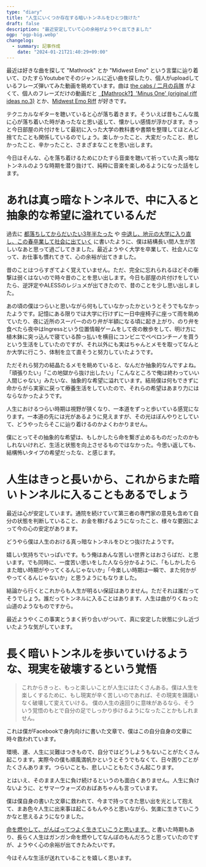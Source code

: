 ```yaml
---
type: "diary"
title: "人生にいくつか存在する暗いトンネルをひとつ抜けた"
draft: false
description: "最近安定していて心の余裕がようやく出てきました"
ogp: 'ogp-big.webp'
changelog:
  - summary: 記事作成
    date: "2024-01-21T21:40:29+09:00"
---
```


<!-- titleは自動で入る -->
最近は好きな曲を探して "Mathrock" とか "Midwest Emo" という言葉に辿り着いて、ひたすらYoutubeでそのジャンルに近い曲を探したり、個人がuploadしているフレーズ弾いてみた動画を眺めています。曲は [the cabs / 二月の兵隊](https://youtu.be/6qsXxKawUos?si=zKizKK63mSpf12Wk) がよくて、個人のフレーズだけの動画だと [【Mathrock?】'Minus One' (original riff ideas no.3)](https://youtu.be/YP_Cz7hiQZI?si=yPve6rBcOtgntfmP) とか、[Midwest Emo Riff](https://youtu.be/v2EzfeJtCGI?si=OLqDD78o896CcxEq) が好きです。

テクニカルなギターを聴いていると心が落ち着きます。そういえば昔もこんな風に心が落ち着いた時があったなと思い返して、懐かしい感情が浮かびます。きっと今日部屋の片付けをして最初に入った大学の教科書や書類を整理してほとんど捨てたことも関係しているのでしょう。楽しかったこと、大変だったこと、悲しかったこと、辛かったこと、さまざまなことを思い出します。

今日はそんな、心を落ち着けるためにひたすら音楽を聴いて祈っていた真っ暗なトンネルのような時期を潜り抜けて、純粋に音楽を楽しめるようになった話をします。

# あれは真っ暗なトンネルで、中に入ると抽象的な希望に溢れているんだ

過去に [都落ちしてからだいたい3年半たった](https://blog.uta8a.net/diary/2021-04-23-bet) や [中退し、地元の大学に入り直し、この春卒業して社会に出ていく](https://blog.uta8a.net/diary/2023-03-31-stayalive) に書いたように、僕は結構長い間人生が苦しいなあと思って過ごしてきました。最近ようやく大学を卒業して、社会人になって、お仕事も慣れてきて、心の余裕が出てきました。

昔のことはつらすぎてよく覚えていません。ただ、完全に忘れられるほどその衝撃は弱くはないので時々昔のことを思い出します。今日も部屋の片付けをしていたら、逆評定やALESSのレジュメが出てきたので、昔のことを少し思い出しました。

あの頃の僕はつらいと思いながら何もしていなかったかというとそうでもなかったようです。記憶にある限りでは大学に行けずに一日中座椅子に座って雨を眺めていたり、夜に近所のスーパーののり弁が半額になる頃に起き上がり、のり弁を食べたら夜中はIngressという位置情報ゲームをして夜の散歩をして、明け方に植木鉢に突っ込んで寝ている酔っ払いを横目にコンビニでペペロンチーノを買うという生活をしていたのですが、それ以外にも実はちゃんとメモを取ってなんとか大学に行こう、体制を立て直そうと努力していたようです。

ただそれら努力の結晶たるメモを眺めていると、なんだか抽象的なんですよね。「頑張りたい」「この地獄から抜け出したい」「こんなところで俺は終わっていい人間じゃない」みたいな、抽象的な希望に溢れています。結局僕は何もできずに命からがら実家に戻って療養生活をしていたので、それらの希望はあまり力にはならなかったようです。

人生におけるつらい時期は視野が狭くなり、一本道をずっと歩いている感覚になります。一本道の先には光があるように見えますが、その光はぼんやりとしていて、どうやったらそこに辿り着けるのかよくわかりません。

僕にとってその抽象的な希望は、もしかしたら命を繋ぎ止めるものだったのかもしれないけれど、生活と状態を向上させるものではなかった。今思い返しても、結構怖いタイプの希望だったな、と感じます。

# 人生はきっと長いから、これからまた暗いトンネルに入ることもあるでしょう

最近は心が安定しています。通院を続けていて第三者の専門家の意見も含めて自分の状態を判断していること、お金を稼げるようになったこと、様々な要因によって今の心の安定があります。

どうやら僕は人生のおける真っ暗なトンネルをひとつ抜けたようです。

嬉しい気持ちでいっぱいです。もう俺はあんな苦しい世界とはおさらばだ、と思います。でも同時に、一度苦い思いをした人なら分かるように、「もしかしたらまた暗い時期がやってくるんじゃないか」「今楽しい時期は一瞬で、また何かがやってくるんじゃないか」と思うようにもなりました。

結論から行くとこれからも人生が明るい保証はありません。ただそれは誰だってそうでしょう。誰だってトンネルに入ることはあります、人生は曲がりくねった山道のようなものですから。

最近ようやくこの事実とうまく折り合いがついて、真に安定した状態に少し近づいたような気がしています。

# 長く暗いトンネルを歩いていけるような、現実を破壊するという覚悟

> これからきっと、もっと楽しいことが人生にはたくさんある。僕は人生を楽しくするために、もし現実が辛く苦しいのであれば、その現実を躊躇いなく破壊して変えていける。
> 僕の人生の遠回りに意味があるなら、そういう覚悟のもとで自分の足でしっかり歩けるようになったことかもしれません。

これは僕がFacebookで身内向けに書いた文章で、僕はこの自分自身の文章に時々救われています。

環境、運、人生に災難はつきもので、自分ではどうしようもないことがたくさん起こります。実際今の僕も順風満帆かというとそうでもなくて、日々困りごとがたくさんあります。つらいことも、悲しいこともたくさん起こります。

とはいえ、そのまま人生に負け続けるというのも面白くありません。人生に負けないように、とサマーウォーズのおばあちゃんも言っています。

僕は僕自身の書いた文章に救われて、今まで持ってきた思い出を光として抱えて、まあ色々人生に出来事は起こるもんやろと思いながら、気楽に生きていこうかなと思えるようになりました。

[命を燃やして、がんばってつよく生きていこうと思います。](https://tateyamakaito.hatenablog.com/entry/2018/06/17/214107) と書いた時期もあり、長らく人生はガンガン命を燃やしてなんぼのもんだろうと思っていたのですが、ようやく心の余裕が出てきたみたいです。

今はそんな生活が送れていることを嬉しく思います。
